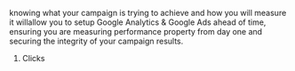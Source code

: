 knowing what your campaign is trying to achieve and how you will measure it willallow you to setup Google Analytics & Google Ads ahead of time, ensuring you are measuring performance property from day one and securing the integrity of your campaign results.
1) Clicks